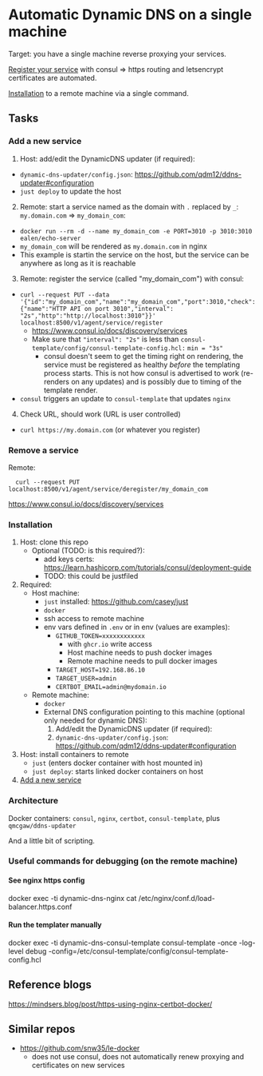 # Automatic Dynamic DNS on a single machine

Target: you have a single machine reverse proxying your services.

[Register your service](#add-a-new-service) with consul => https routing and letsencrypt certificates are automated.

[Installation](#installation) to a remote machine via a single command.

## Tasks

### Add a new service

1. Host: add/edit the DynamicDNS updater (if required):
  - `dynamic-dns-updater/config.json`: https://github.com/qdm12/ddns-updater#configuration
  - `just deploy` to update the host
2. Remote: start a service named as the domain with `.` replaced by `_`:  `my.domain.com` => `my_domain_com`:
  - `docker run --rm -d --name my_domain_com -e PORT=3010 -p 3010:3010 ealen/echo-server`
  - `my_domain_com` will be rendered as `my.domain.com` in nginx
  - This example is startin the service on the host, but the service can be anywhere as long as it is reachable
3. Remote: register the service (called "my_domain_com") with consul:
  - `curl --request PUT --data '{"id":"my_domain_com","name":"my_domain_com","port":3010,"check":{"name":"HTTP API on port 3010","interval": "2s","http":"http://localhost:3010"}}' localhost:8500/v1/agent/service/register`
    - https://www.consul.io/docs/discovery/services
    - Make sure that `"interval": "2s"` is less than `consul-template/config/consul-template-config.hcl:` `min = "3s"`
      - consul doesn't seem to get the timing right on rendering, the service must be registered as healthy *before* the templating process starts. This is not how consul is advertised to work (re-renders on any updates) and is possibly due to timing of the template render.
  - `consul` triggers an update to `consul-template` that updates `nginx`
4. Check URL, should work (URL is user controlled)
  - `curl https://my.domain.com` (or whatever you register)

### Remove a service

Remote:

```
  curl --request PUT localhost:8500/v1/agent/service/deregister/my_domain_com
```

https://www.consul.io/docs/discovery/services

### Installation

1. Host: clone this repo
   - Optional (TODO: is this required?):
     - add keys certs: https://learn.hashicorp.com/tutorials/consul/deployment-guide
     - TODO: this could be justfiled
2. Required:
   - Host machine:
     - `just` installed: https://github.com/casey/just
     - `docker`
     - ssh access to remote machine
     - env vars defined in `.env` or in env (values are examples):
       - `GITHUB_TOKEN=xxxxxxxxxxxx`
         - with `ghcr.io` write access
         - Host machine needs to push docker images
         - Remote machine needs to pull docker images
       - `TARGET_HOST=192.168.86.10`
       - `TARGET_USER=admin`
       - `CERTBOT_EMAIL=admin@mydomain.io`
   - Remote machine:
     - `docker`
     - External DNS configuration pointing to this machine (optional only needed for dynamic DNS):
       1. Add/edit the DynamicDNS updater (if required):
       2. `dynamic-dns-updater/config.json`: https://github.com/qdm12/ddns-updater#configuration
3. Host: install containers to remote
   - `just` (enters docker container with host mounted in)
   - `just deploy`: starts linked docker containers on host
4. [Add a new service](#add-a-new-service)


### Architecture

Docker containers: `consul`, `nginx`, `certbot`, `consul-template`, plus `qmcgaw/ddns-updater`

And a little bit of scripting.

### Useful commands for debugging (on the remote machine)

#### See nginx https config

docker exec -ti dynamic-dns-nginx cat /etc/nginx/conf.d/load-balancer.https.conf

#### Run the templater manually

docker exec -ti dynamic-dns-consul-template consul-template -once -log-level debug -config=/etc/consul-template/config/consul-template-config.hcl

## Reference blogs

https://mindsers.blog/post/https-using-nginx-certbot-docker/

## Similar repos

 - https://github.com/snw35/le-docker
   - does not use consul, does not automatically renew proxying and certificates on new services
